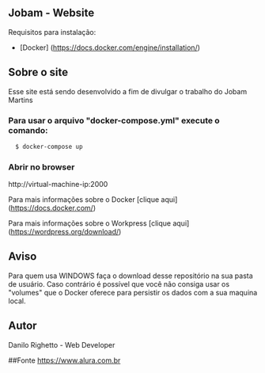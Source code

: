 ## Jobam - Website
Requisitos para instalação:

* [Docker] (https://docs.docker.com/engine/installation/)

## Sobre o site
Esse site está sendo desenvolvido a fim de divulgar o trabalho do Jobam Martins

### Para usar o arquivo "docker-compose.yml" execute o comando:
```sh
  $ docker-compose up
```

### Abrir no browser

http://virtual-machine-ip:2000

Para mais informações sobre o Docker [clique aqui] (https://docs.docker.com/)

Para mais informações sobre o Workpress [clique aqui] (https://wordpress.org/download/)

## Aviso
Para quem usa WINDOWS faça o download desse repositório na sua pasta de usuário. Caso contrário é possível que você não consiga usar os "volumes" que o Docker oferece para persistir os dados com a sua maquina local.

## Autor
Danilo Righetto - Web Developer

##Fonte
https://www.alura.com.br


